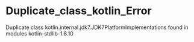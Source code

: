 # Duplicate_class_kotlin_Error
Duplicate class kotlin.internal.jdk7.JDK7PlatformImplementations found in modules kotlin-stdlib-1.8.10 
